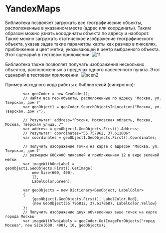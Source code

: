 YandexMaps
==========

Библиотека позволяет загружать все географические объекты, расположенные в указанном месте (адрес или координаты). Таким образом можно узнать координаты объекта по адресу и наоборот. Также можно загружать статическое изображение географического объекта, указав задав такие параметры карты как размер в пикселях, приближение и цвет метки, указывающей в центр выбранного объекта. Этот сценарий в тестовом приложении:
![11](https://f.cloud.github.com/assets/1455146/1773793/31e2a8f2-67ef-11e3-80d2-d7e072df0cf6.jpg)

Библиотека также позволяет получать изображения нескольких объектов, расположенных в пределах одного населенного пункта. Этот сценарий в тестовом приложении:
![scen2](https://f.cloud.github.com/assets/1455146/1782246/fe284198-68a7-11e3-8f6d-784584207f4a.jpg)

Пример исходного кода работы с библиотекой (синхронно):

            var geoCoder = new GeoCoder();
            // Найти все гео-объекты, расположенные по адресу 'Москва, ул. Тверская, дом 7'
            var geoObject1 = geoCoder.SearchObjectsInLocation("Москва, ул. Тверская, дом 7");

            // Результат: address="Россия, Московская область, Москва, Москва, Тверская улица, 7"
            var address = geoObject1.GeoObjects.First().Address;
            // Результат: coordinates="55.757962, 37.611006"
            var coordinates = geoObject1.GeoObjects.First().Coordinates;

            // Получить изображение точки на карте с адресом 'Москва, ул. Тверская, дом 7'
            // размером 600x400 пикселей и приближением 12 в виде зеленой метки
            var imageWithOneLabel = geoObject1.GeoObjects.First().GetImage(
                new Size(600, 400),
                12,
                LabelColor.Green);

            var geoObjects = new Dictionary<GeoObject, LabelColor>
            {
                {geoObject1.GeoObjects.First(), LabelColor.Red},
                {new GeoObject(55.796812, 37.617868), LabelColor.Yellow}
            };
            // Получить изображение двух объявленных выше точек на карте города Москвы
            var imageWithTwoLabels = geoCoder.GetImageForObjects("город Москва", new Size(600, 400), 10, geoObjects);
